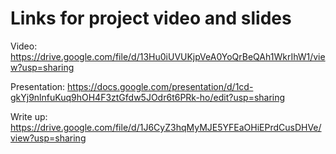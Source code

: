 # Links for project video and slides
Video: https://drive.google.com/file/d/13Hu0iUVUKjpVeA0YoQrBeQAh1WkrIhW1/view?usp=sharing

Presentation: https://docs.google.com/presentation/d/1cd-gkYj9nlnfuKuq9hOH4F3ztGfdw5JOdr6t6PRk-ho/edit?usp=sharing

Write up: https://drive.google.com/file/d/1J6CyZ3hqMyMJE5YFEaOHiEPrdCusDHVe/view?usp=sharing
